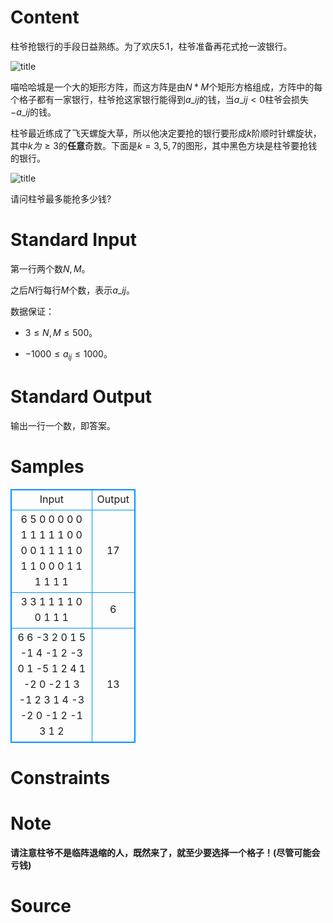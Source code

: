 
# Content

柱爷抢银行的手段日益熟练。为了欢庆5.1，柱爷准备再花式抢一波银行。

![title](/source/lutece/zhu-ye-qiang-yin-xing-huan-qing-5-1special/img/aHR0cHM6Ly9hY20udWVzdGMuZWR1LmNuL21lZGlhL2ltYWdlL3Byb2JsZW0vMTM1Ni8yMDE2MDQyMjE0MTkzNjU2NzE1LmpwZw==.jpg)

喵哈哈城是一个大的矩形方阵，而这方阵是由$N*M$个矩形方格组成，方阵中的每个格子都有一家银行，柱爷抢这家银行能得到$a\_{ij}$的钱，当$a\_{ij}<0$柱爷会损失$-a\_{ij}$的钱。

柱爷最近练成了飞天螺旋大草，所以他决定要抢的银行要形成$k$阶顺时针螺旋状，其中$k为\geq 3$的**任意**奇数。下面是$k=3,5,7$的图形，其中黑色方块是柱爷要抢钱的银行。

![title](/source/lutece/zhu-ye-qiang-yin-xing-huan-qing-5-1special/img/aHR0cHM6Ly9hY20udWVzdGMuZWR1LmNuL21lZGlhL2ltYWdlL3Byb2JsZW0vMTM1Ni8yMDE2MDQyMjE0MjEzMTg3OTE3LnBuZw==.png)

请问柱爷最多能抢多少钱?

# Standard Input

第一行两个数$N,M$。

之后$N$行每行$M$个数，表示$a\_{ij}$。

数据保证：

* $3\leq N,M\leq 500$。

* $-1000\leq a_{ij}\leq 1000$。

# Standard Output

输出一行一个数，即答案。

# Samples

<style>
        table,table tr th, table tr td { border:1px solid #0094ff; }
        table { width: 200px; min-height: 25px; line-height: 25px; text-align: center; border-collapse: collapse;}   
    </style>
<table>
	<tr>
		<td>Input</td>
		<td>Output</td>
	</tr>
<tr><td>6 5
0 0 0 0 0
1 1 1 1 1
0 0 0 0 1
1 1 1 0 1
1 0 0 0 1
1 1 1 1 1</td><td>17</td></tr><tr><td>3 3
1 1 1
1 0 0
1 1 1</td><td>6</td></tr><tr><td>6 6
-3 2 0 1 5 -1
4 -1 2 -3 0 1
-5 1 2 4 1 -2
0 -2 1 3 -1 2
3 1 4 -3 -2 0
-1 2 -1 3 1 2</td><td>13</td></tr></table>


# Constraints



# Note

**请注意柱爷不是临阵退缩的人，既然来了，就至少要选择一个格子！(尽管可能会亏钱)**

# Source


